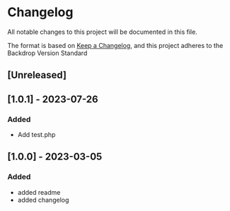 # Changelog

All notable changes to this project will be documented in this file.

The format is based on [Keep a Changelog](https://keepachangelog.com/en/1.0.0/),
and this project adheres to the Backdrop Version Standard

## [Unreleased]

## [1.0.1] - 2023-07-26

### Added
- Add test.php

## [1.0.0] - 2023-03-05

### Added
- added readme
- added changelog
